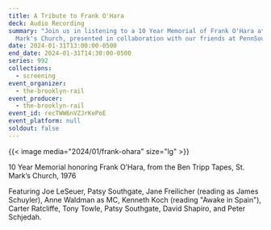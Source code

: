 ```yaml
---
title: A Tribute to Frank O'Hara
deck: Audio Recording
summary: "Join us in listening to a 10 Year Memorial of Frank O'Hara at St.
  Mark's Church, presented in collaboration with our friends at PennSound. "
date: 2024-01-31T13:00:00-0500
end_date: 2024-01-31T14:30:00-0500
series: 992
collections:
  - screening
event_organizer:
  - the-brooklyn-rail
event_producer:
  - the-brooklyn-rail
event_id: recTWW6nVZJrKePoE
event_platform: null
soldout: false
---
```

{{< image media="2024/01/frank-ohara" size="lg" >}}

10 Year Memorial honoring Frank O’Hara, from the Ben Tripp Tapes, St. Mark’s Church, 1976 

Featuring Joe LeSeuer, Patsy Southgate, Jane Freilicher (reading as James Schuyler), Anne Waldman as MC, Kenneth Koch (reading "Awake in Spain"), Carter Ratcliffe, Tony Towle, Patsy Southgate, David Shapiro, and Peter Schjedah.